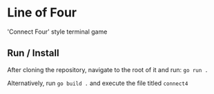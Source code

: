 # Line of Four

'Connect Four' style terminal game

## Run / Install
After cloning the repository, navigate to the root of it and run:
`go run .`

Alternatively, run `go build .` and execute the file titled `connect4`
